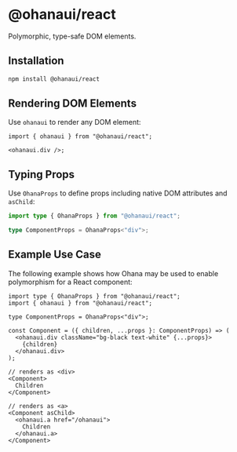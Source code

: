 # @ohanaui/react

Polymorphic, type-safe DOM elements.

## Installation

```bash
npm install @ohanaui/react
```

## Rendering DOM Elements

Use `ohanaui` to render any DOM element:

```tsx
import { ohanaui } from "@ohanaui/react";

<ohanaui.div />;
```

## Typing Props

Use `OhanaProps` to define props including native DOM attributes and `asChild`:

```ts
import type { OhanaProps } from "@ohanaui/react";

type ComponentProps = OhanaProps<"div">;
```

## Example Use Case

The following example shows how Ohana may be used to enable polymorphism for a React component:

```tsx
import type { OhanaProps } from "@ohanaui/react";
import { ohanaui } from "@ohanaui/react";

type ComponentProps = OhanaProps<"div">;

const Component = ({ children, ...props }: ComponentProps) => (
  <ohanaui.div className="bg-black text-white" {...props}>
    {children}
  </ohanaui.div>
);

// renders as <div>
<Component>
  Children
</Component>

// renders as <a>
<Component asChild>
  <ohanaui.a href="/ohanaui">
    Children
  </ohanaui.a>
</Component>
```
